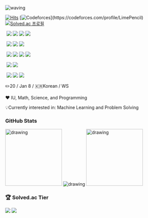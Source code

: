 ![waving](https://capsule-render.vercel.app/api?type=waving&height=250&text=Hello!&fontAlign=80&fontAlignY=35&color=gradient&desc=I'm%20Jaeyoung%20Shin&descAlign=79.2&descAlignY=55&animation=fadeIn)

[![Hits](https://hits.seeyoufarm.com/api/count/incr/badge.svg?url=https%3A%2F%2Fgithub.com%2FLimePencil&count_bg=%23ED7C76&title_bg=%23252333&icon=github.svg&icon_color=%23E7E7E7&title=Visitors&edge_flat=false)](https://hits.seeyoufarm.com)
[![Codeforces](http://onlogn.ca/badges/codeforces/LimePencil?)](https://codeforces.com/profile/LimePencil)
[![Solved.ac 프로필](http://mazassumnida.wtf/api/mini/generate_badge?boj=LimePencil)](https://solved.ac/LimePencil)

‎
<a href="https://www.python.org/"><img src="https://img.shields.io/badge/Python-FFD43B?style=for-the-badge&logo=python&logoColor=blue"/></a>
<a href="www.java.com/"><img src="https://img.shields.io/badge/Java-ED8B00?style=for-the-badge&logo=java&logoColor=white"/></a>
<a href="https://docs.microsoft.com/en-us/dotnet/csharp/"><img src="https://img.shields.io/badge/C%23-239120?style=for-the-badge&logo=c-sharp&logoColor=white"/></a>
<a href="https://www.arduino.cc/"><img src="https://img.shields.io/badge/Arduino-00979D?style=for-the-badge&logo=Arduino&logoColor=white"/></a>

‎
<a href="www.unity.com"><img src="https://img.shields.io/badge/Unity-100000?style=for-the-badge&logo=unity&logoColor=white"/></a>
<a href="https://pytorch.org/"><img src="https://img.shields.io/badge/PyTorch-EE4C2C?style=for-the-badge&logo=PyTorch&logoColor=white"/></a>
<a href="https://jupyter.org/"><img src="https://img.shields.io/badge/jupyter-%23FA0F00.svg?style=for-the-badge&logo=jupyter&logoColor=white"/></a>

‎
<a href="https://codeforces.com/profile/LimePencil"><img src="https://img.shields.io/badge/Codeforces-445f9d?style=for-the-badge&logo=Codeforces&logoColor=white"/></a>
<a href="https://github.com/LimePencil"><img src="https://img.shields.io/badge/GitHub-100000?style=for-the-badge&logo=github&logoColor=white"/></a>
<a href="https://www.instagram.com/jaeyoungshin03/"><img src="https://img.shields.io/badge/Instagram-E4405F?style=for-the-badge&logo=instagram&logoColor=white"/></a>
<a href="https://www.linkedin.com/in/jaeyoung-shin-284010220/"><img src="https://img.shields.io/badge/LinkedIn-0077B5?style=for-the-badge&logo=linkedin&logoColor=white"/></a>

‎
<a href="https://discordapp.com/users/Jaeyoung#7627"><img src="https://img.shields.io/badge/Discord-5865F2?style=for-the-badge&logo=discord&logoColor=white"/></a>
<a href="mailto:jaeyoungshin03@gmail.com"><img src="https://img.shields.io/badge/Gmail-D14836?style=for-the-badge&logo=gmail&logoColor=white"/></a>

‎
<a href="https://code.visualstudio.com/"><img src="https://img.shields.io/badge/Visual_Studio_Code-0078D4?style=for-the-badge&logo=visual%20studio%20code&logoColor=white"/></a>
<a href="https://www.arduino.cc/"><img src="https://img.shields.io/badge/Arduino_IDE-00979D?style=for-the-badge&logo=arduino&logoColor=white"/></a>
<a href="https://www.jetbrains.com/idea/"><img src="https://img.shields.io/badge/IntelliJIDEA-000000.svg?style=for-the-badge&logo=intellij-idea&logoColor=white"/></a>

✏️20 / Jan 8 / 🇰🇷Korean / WS

❤️ IU, Math, Science, and Programming



💡Currently interested in: Machine Learning and Problem Solving 

### GitHub Stats

<img src="https://github-readme-stats.vercel.app/api?username=LimePencil&count_private=true&show_icons=true&theme=github_dark" alt="drawing" height ="180"/>
<img src="https://github-readme-stats.vercel.app/api/top-langs/?username=LimePencil&theme=github_dark" alt="drawing"/>
<img src="https://github-readme-streak-stats.herokuapp.com/?user=LimePencil&theme=dark" alt="drawing" height ="180"/>


### 🏆 Solved.ac Tier

<a href="https://solved.ac/profile/limepencil"><img src="https://github-readme-solvedac.hyp3rflow.vercel.app/api/?handle=LimePencil"/></a>
<a href="https://solved.ac/profile/limepencil"><img src="http://mazandi.herokuapp.com/api?handle=LimePencil&theme=warm"/></a>

